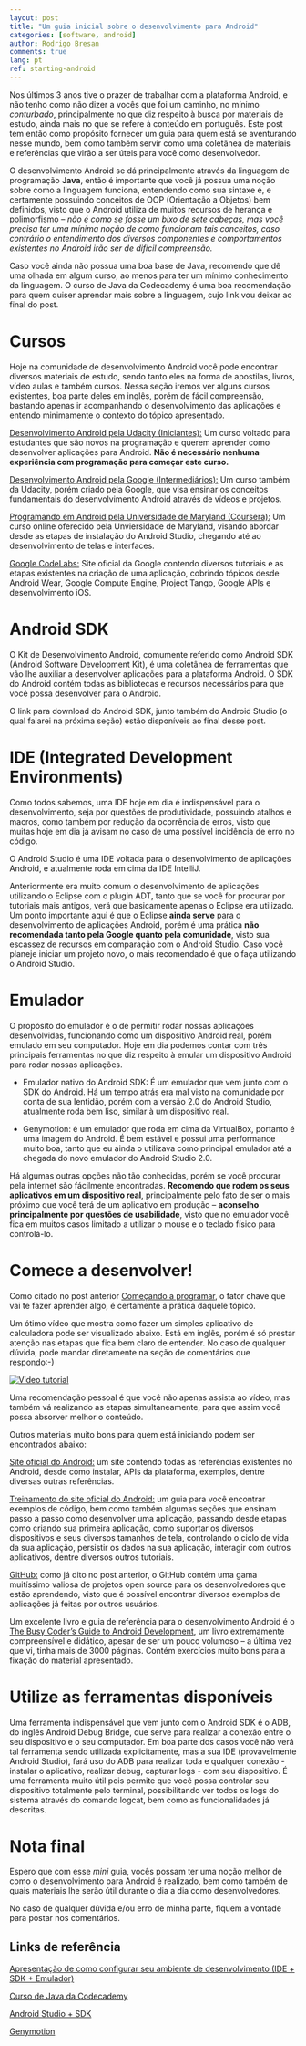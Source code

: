 ```yaml
---
layout: post
title: "Um guia inicial sobre o desenvolvimento para Android"
categories: [software, android]
author: Rodrigo Bresan
comments: true
lang: pt
ref: starting-android
---
```

Nos últimos 3 anos tive o prazer de trabalhar com a plataforma Android, e não tenho como não dizer a vocês que foi um caminho, no mínimo *conturbado*, principalmente no que diz respeito à busca por materiais de estudo, ainda mais no que se refere à conteúdo em português. Este post tem então como propósito fornecer um guia para quem está se aventurando nesse mundo, bem como também servir como uma coletânea de materiais e referências que virão a ser úteis para você como desenvolvedor.

<!--more-->

O desenvolvimento Android se dá principalmente através da linguagem de programação **Java**, então é importante que você já possua uma noção sobre como a linguagem funciona, entendendo como sua sintaxe é, e certamente possuindo conceitos de OOP (Orientação a Objetos) bem definidos, visto que o Android utiliza de muitos recursos de herança e polimorfismo – *não é como se fosse um bixo de sete cabeças, mas você precisa ter uma mínima noção de como funcionam tais conceitos, caso contrário o entendimento dos diversos componentes e comportamentos existentes no Android irão ser de difícil compreensão.*

Caso você ainda não possua uma boa base de Java, recomendo que dê uma olhada em algum curso, ao menos para ter um mínimo conhecimento da linguagem. O curso de Java da Codecademy é uma boa recomendação para quem quiser aprendar mais sobre a linguagem, cujo link vou deixar ao final do post.

# Cursos

Hoje na comunidade de desenvolvimento Android você pode encontrar diversos materiais de estudo, sendo tanto eles na forma de apostilas, livros, vídeo aulas e também cursos. Nessa seção iremos ver alguns cursos existentes, boa parte deles em inglês, porém de fácil compreensão, bastando apenas ir acompanhando o desenvolvimento das aplicações e entendo minimamente o contexto do tópico apresentado.

[Desenvolvimento Android pela Udacity (Iniciantes):](https://www.udacity.com/course/android-development-for-beginners--ud837) Um curso voltado para estudantes que são novos na programação e querem aprender como desenvolver aplicações para Android. **Não é necessário nenhuma experiência com programação para começar este curso.**

[Desenvolvimento Android pela Google (Intermediários):](https://www.udacity.com/course/ud853) Um curso também da Udacity, porém criado pela Google, que visa ensinar os conceitos fundamentais do desenvolvimento Android através de vídeos e projetos.

[Programando em Android pela Universidade de Maryland (Coursera):](https://www.coursera.org/course/androidpart1) Um curso online oferecido pela Unviersidade de Maryland, visando abordar desde as etapas de instalação do Android Studio, chegando até ao desenvolvimento de telas e interfaces.

[Google CodeLabs:](https://codelabs.developers.google.com/?cat=Android) Site oficial da Google contendo diversos tutoriais e as etapas existentes na criação de uma aplicação, cobrindo tópicos desde Android Wear, Google Compute Engine, Project Tango, Google APIs e desenvolvimento iOS.

# Android SDK

O Kit de Desenvolvimento Android, comumente referido como Android SDK (Android Software Development Kit), é uma coletânea de ferramentas que vão lhe auxiliar a desenvolver aplicações para a plataforma Android. O SDK do Android contém todas as bibliotecas e recursos necessários para que você possa desenvolver para o Android.

O link para download do Android SDK, junto também do Android Studio (o qual falarei na próxima seção) estão disponíveis ao final desse post.

# IDE (Integrated Development Environments)

Como todos sabemos, uma IDE hoje em dia é indispensável para o desenvolvimento, seja por questões de produtividade, possuindo atalhos e macros, como também por redução da ocorrência de erros, visto que muitas hoje em dia já avisam no caso de uma possível incidência de erro no código.

O Android Studio é uma IDE voltada para o desenvolvimento de aplicações Android, e atualmente roda em cima da IDE IntelliJ.

Anteriormente era muito comum o desenvolvimento de aplicações utilizando o Eclipse com o plugin ADT, tanto que se você for procurar por tutoriais mais antigos, verá que basicamente apenas o Eclipse era utilizado. Um ponto importante aqui é que o Eclipse **ainda serve** para o desenvolvimento de aplicações Android, porém é uma prática **não recomendada tanto pela Google quanto pela comunidade**, visto sua escassez de recursos em comparação com o Android Studio. Caso você planeje iniciar um projeto novo, o mais recomendado é que o faça utilizando o Android Studio.

# Emulador

O propósito do emulador é o de permitir rodar nossas aplicações desenvolvidas, funcionando como um dispositivo Android real, porém emulado em seu computador. Hoje em dia podemos contar com três principais ferramentas no que diz respeito à emular um dispositivo Android para rodar nossas aplicações.

- Emulador nativo do Android SDK: É um emulador que vem junto com o SDK do Android. Há um tempo atrás era mal visto na comunidade por conta de sua lentidão, porém com a versão 2.0 do Android Studio, atualmente roda bem liso, similar à um dispositivo real.

- Genymotion: é um emulador que roda em cima da VirtualBox, portanto é uma imagem do Android. É bem estável e possui uma performance muito boa, tanto que eu ainda o utilizava como principal emulador até a chegada do novo emulador do Android Studio 2.0.

Há algumas outras opções não tão conhecidas, porém se você procurar pela internet são fácilmente encontradas. **Recomendo que rodem os seus aplicativos em um dispositivo real**, principalmente pelo fato de ser o mais próximo que você terá de um aplicativo em produção – **aconselho principalmente por questões de usabilidade**, visto que no emulador você fica em muitos casos limitado a utilizar o mouse e o teclado físico para controlá-lo.

# Comece a desenvolver!

Como citado no post anterior [Começando a programar](http://bresan.github.io/articles/2016-06/aprendendo-a-programar), o fator chave que vai te fazer aprender algo, é certamente a prática daquele tópico.

Um ótimo vídeo que mostra como fazer um simples aplicativo de calculadora pode ser visualizado abaixo. Está em inglês, porém é só prestar atenção nas etapas que fica bem claro de entender. No caso de qualquer dúvida, pode mandar diretamente na seção de comentários que respondo:-)

[![Video tutorial](http://img.youtube.com/vi/Xl1x8eazbrM/0.jpg)](http://www.youtube.com/watch?v=Xl1x8eazbrM)

Uma recomendação pessoal é que você não apenas assista ao vídeo, mas também vá realizando as etapas simultaneamente, para que assim você possa absorver melhor o conteúdo.

Outros materiais muito bons para quem está iniciando podem ser encontrados abaixo:

[Site oficial do Android:](https://developer.android.com/develop/index.html?hl=pt-br) um site contendo todas as referências existentes no Android, desde como instalar, APIs da plataforma, exemplos, dentre diversas outras referências.

[Treinamento do site oficial do Android:](https://developer.android.com/training/index.html) um guia para você encontrar exemplos de código, bem como também algumas seções que ensinam passo a passo como desenvolver uma aplicação, passando desde etapas como criando sua primeira aplicação, como suportar os diversos dispositivos e seus diversos tamanhos de tela, controlando o ciclo de vida da sua aplicação, persistir os dados na sua aplicação, interagir com outros aplicativos, dentre diversos outros tutoriais.

[GitHub:](http://github.com/) como já dito no post anterior, o GitHub contém uma gama muitíssimo valiosa de projetos open source para os desenvolvedores que estão aprendendo, visto que é possível encontrar diversos exemplos de aplicações já feitas por outros usuários.

Um excelente livro e guia de referência para o desenvolvimento Android é o [The Busy Coder’s Guide to Android Development](http://commonsware.com/Android/), um livro extremamente compreensível e didático, apesar de ser um pouco volumoso – a última vez que vi, tinha mais de 3000 páginas. Contém exercícios muito bons para a fixação do material apresentado.

# Utilize as ferramentas disponíveis

Uma ferramenta indispensável que vem junto com o Android SDK é o ADB, do inglês Android Debug Bridge, que serve para realizar a conexão entre o seu dispositivo e o seu computador. Em boa parte dos casos você não verá tal ferramenta sendo utilizada explicitamente, mas a sua IDE (provavelmente Android Studio), fará uso do ADB para realizar toda e qualquer conexão - instalar o aplicativo, realizar debug, capturar logs - com seu dispositivo. É uma ferramenta muito útil pois permite que você possa controlar seu dispositivo totalmente pelo terminal, possibilitando ver todos os logs do sistema através do comando logcat, bem como as funcionalidades já descritas.

# Nota final

Espero que com esse *mini* guia, vocês possam ter uma noção melhor de como o desenvolvimento para Android é realizado, bem como também de quais materiais lhe serão útil durante o dia a dia como desenvolvedores.

No caso de qualquer dúvida e/ou erro de minha parte, fiquem a vontade para postar nos comentários.

## Links de referência

[Apresentação de como configurar seu ambiente de desenvolvimento (IDE + SDK + Emulador)](https://docs.google.com/presentation/d/1iD0sMc-qIG80yZ1AQfDU5nxSAl3Xe4nx-2W_g9yzMSM/edit#slide=id.gd45fe3be_048)

[Curso de Java da Codecademy](https://www.codecademy.com/pt-BR/learn/learn-java)

[Android Studio + SDK](https://developer.android.com/studio/index.html)

[Genymotion](https://www.genymotion.com/)
